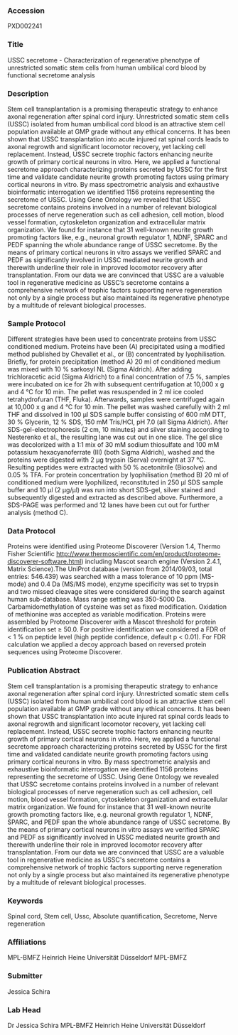 ### Accession
PXD002241

### Title
USSC secretome -  Characterization of regenerative phenotype of unrestricted somatic stem cells from human umbilical cord blood by functional secretome analysis

### Description
Stem cell transplantation is a promising therapeutic strategy to enhance axonal regeneration after spinal cord injury. Unrestricted somatic stem cells (USSC) isolated from human umbilical cord blood is an attractive stem cell population available at GMP grade without any ethical concerns. It has been shown that USSC transplantation into acute injured rat spinal cords leads to axonal regrowth and significant locomotor recovery, yet lacking cell replacement. Instead, USSC secrete trophic factors enhancing neurite growth of primary cortical neurons in vitro. Here, we applied a functional secretome approach characterizing proteins secreted by USSC for the first time and validate candidate neurite growth promoting factors using primary cortical neurons in vitro. By mass spectrometric analysis and exhaustive bioinformatic interrogation we identified 1156 proteins representing the secretome of USSC. Using Gene Ontology we revealed that USSC secretome contains proteins involved in a number of relevant biological processes of nerve regeneration such as cell adhesion, cell motion, blood vessel formation, cytoskeleton organization and extracellular matrix organization. We found for instance that 31 well-known neurite growth promoting factors like, e.g., neuronal growth regulator 1, NDNF, SPARC and PEDF spanning the whole abundance range of USSC secretome. By the means of primary cortical neurons in vitro assays we verified SPARC and PEDF as significantly involved in USSC mediated neurite growth and therewith underline their role in improved locomotor recovery after transplantation. From our data we are convinced that USSC are a valuable tool in regenerative medicine as USSC’s secretome contains a comprehensive network of trophic factors supporting nerve regeneration not only by a single process but also maintained its regenerative phenotype by a multitude of relevant biological processes.

### Sample Protocol
Different strategies have been used to concentrate proteins from USSC conditioned medium. Proteins have been (A) precipitated using a modified method published by Chevallet et al., or (B) concentrated by lyophilisation. Briefly, for protein precipitation (method A) 20 ml of conditioned medium was mixed with 10 % sarkosyl NL (Sigma Aldrich). After adding trichloracetic acid (Sigma Aldrich) to a final concentration of 7.5 %, samples were incubated on ice for 2h with subsequent centrifugation at 10,000 x g and 4 °C for 10 min. The pellet was resuspended in 2 ml ice cooled tetrahydrofuran (THF, Fluka). Afterwards, samples were centrifuged again at 10,000 x g and 4 °C for 10 min. The pellet was washed carefully with 2 ml THF and dissolved in 100 µl SDS sample buffer consisting of 600 mM DTT, 30 % Glycerin, 12 % SDS, 150 mM Tris/HCl, pH 7.0 (all Sigma Aldrich). After SDS-gel-electrophoresis (2 cm, 10 minutes) and silver staining according to Nesterenko et al., the resulting lane was cut out in one slice. The gel slice was decolorized with a 1:1 mix of 30 mM sodium thiosulfate and 100 mM potassium hexacyanoferrate (III) (both Sigma Aldrich), washed and the proteins were digested with 2 µg trypsin (Serva) overnight at 37 °C. Resulting peptides were extracted with 50 % acetonitrile (Biosolve) and 0.05 % TFA. For protein concentration by lyophilisation (method B) 20 ml of conditioned medium were lyophilized, reconstituted in 250 µl SDS sample buffer and 10 µl (2 µg/µl) was run into short SDS-gel, silver stained and subsequently digested and extracted as described above. Furthermore, a SDS-PAGE was performed and 12 lanes have been cut out for further analysis (method C).

### Data Protocol
Proteins were identified using Proteome Discoverer (Version 1.4, Thermo Fisher Scientific http://www.thermoscientific.com/en/product/proteome-discoverer-software.html) including Mascot search engine (Version 2.4.1, Matrix Science).The UniProt database (version from 2014/09/03, total entries: 546.439) was searched with a mass tolerance of 10 ppm (MS-mode) and 0.4 Da (MS/MS mode), enzyme specificity was set to trypsin and two missed cleavage sites were considered during the search against human sub-database. Mass range setting was 350-5000 Da. Carbamidomethylation of cysteine was set as fixed modification. Oxidation of methionine was accepted as variable modification. Proteins were assembled by Proteome Discoverer with a Mascot threshold for protein identification set ≥ 50.0. For positive identification we considered a FDR of < 1 % on peptide level (high peptide confidence, default p < 0.01). For FDR calculation we applied a decoy approach based on reversed protein sequences using Proteome Discoverer.

### Publication Abstract
Stem cell transplantation is a promising therapeutic strategy to enhance axonal regeneration after spinal cord injury. Unrestricted somatic stem cells (USSC) isolated from human umbilical cord blood is an attractive stem cell population available at GMP grade without any ethical concerns. It has been shown that USSC transplantation into acute injured rat spinal cords leads to axonal regrowth and significant locomotor recovery, yet lacking cell replacement. Instead, USSC secrete trophic factors enhancing neurite growth of primary cortical neurons in vitro. Here, we applied a functional secretome approach characterizing proteins secreted by USSC for the first time and validated candidate neurite growth promoting factors using primary cortical neurons in vitro. By mass spectrometric analysis and exhaustive bioinformatic interrogation we identified 1156 proteins representing the secretome of USSC. Using Gene Ontology we revealed that USSC secretome contains proteins involved in a number of relevant biological processes of nerve regeneration such as cell adhesion, cell motion, blood vessel formation, cytoskeleton organization and extracellular matrix organization. We found for instance that 31 well-known neurite growth promoting factors like, e.g. neuronal growth regulator 1, NDNF, SPARC, and PEDF span the whole abundance range of USSC secretome. By the means of primary cortical neurons in vitro assays we verified SPARC and PEDF as significantly involved in USSC mediated neurite growth and therewith underline their role in improved locomotor recovery after transplantation. From our data we are convinced that USSC are a valuable tool in regenerative medicine as USSC's secretome contains a comprehensive network of trophic factors supporting nerve regeneration not only by a single process but also maintained its regenerative phenotype by a multitude of relevant biological processes.

### Keywords
Spinal cord, Stem cell, Ussc, Absolute quantification, Secretome, Nerve regeneration

### Affiliations
MPL-BMFZ Heinrich Heine Universität Düsseldorf
MPL-BMFZ

### Submitter
Jessica Schira

### Lab Head
Dr Jessica Schira
MPL-BMFZ Heinrich Heine Universität Düsseldorf


